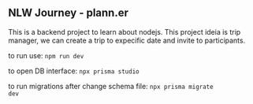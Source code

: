 ## NLW Journey - plann.er

This is a backend project to learn about nodejs. This project ideia is trip manager, we can create a trip to expecific date and invite to participants.

to run use: <code>npm run dev</code>

to open DB interface:  <code>npx prisma studio</code>

to run migrations after change schema file: <code>npx prisma migrate dev</code>
